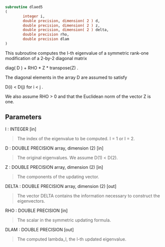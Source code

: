 ```fortran
subroutine dlaed5
(
        integer i,
        double precision, dimension( 2 ) d,
        double precision, dimension( 2 ) z,
        double precision, dimension( 2 ) delta,
        double precision rho,
        double precision dlam
)
```

This subroutine computes the I-th eigenvalue of a symmetric rank-one
modification of a 2-by-2 diagonal matrix

diag( D )  +  RHO * Z * transpose(Z) .

The diagonal elements in the array D are assumed to satisfy

D(i) < D(j)  for  i < j .

We also assume RHO > 0 and that the Euclidean norm of the vector
Z is one.

## Parameters
I : INTEGER [in]
> The index of the eigenvalue to be computed.  I = 1 or I = 2.

D : DOUBLE PRECISION array, dimension (2) [in]
> The original eigenvalues.  We assume D(1) < D(2).

Z : DOUBLE PRECISION array, dimension (2) [in]
> The components of the updating vector.

DELTA : DOUBLE PRECISION array, dimension (2) [out]
> The vector DELTA contains the information necessary
> to construct the eigenvectors.

RHO : DOUBLE PRECISION [in]
> The scalar in the symmetric updating formula.

DLAM : DOUBLE PRECISION [out]
> The computed lambda_I, the I-th updated eigenvalue.
